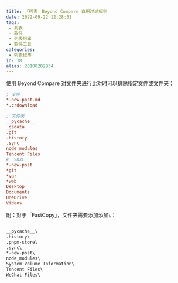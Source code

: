 ```yaml
---
title: 「列表」Beyond Compare 自用过滤规则
date: 2022-09-22 12:28:31
tags:
 - 列表
 - 软件
 - 列表纪事
 - 软件工具
categories:
 - 列表纪事
id: 18
alias: 20100202934
---
```


使用 Beyond Compare 对文件夹进行比对时可以排除指定文件或文件夹；

<!--more-->

<!-- 文件排除丨排除规则 -->

```ini
; 文件
*-new-post.md
*.crdownload

; 文件夹
__pycache__
_gsdata_
.git
.history
.sync
node_modules
Tencent Files
#__SDXC__
*-new-post
*git
*var
*web
Desktop
Documents
OneDrive
Videos

```

附：对于「FastCopy」，文件夹需要添加添加`\`：

```txt

__pycache__\
.history\
.pnpm-store\
.sync\
*-new-post\
node_modules\
System Volume Information\
Tencent Files\
WeChat Files\

```
